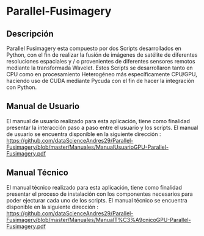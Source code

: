 # Parallel-Fusimagery

## Descripción

Parallel Fusimagery esta compuesto por dos Scripts desarrollados en Python, con el fin de realizar la fusión de imágenes de satélite de diferentes resoluciones espaciales y / o provenientes de diferentes sensores remotos mediante la transformada Wavelet. Estos Scripts se desarrollaron tanto en CPU como en procesamiento Heterogéneo más específicamente CPU/GPU, haciendo uso de CUDA mediante Pycuda con el fin de hacer la integración con Python.

## Manual de Usuario

El manual de usuario realizado para esta aplicación, tiene como finalidad presentar la interacción paso a paso entre el usuario y los scripts. El manual de usuario se encuentra disponible en la siguiente dirección : https://github.com/dataScienceAndres29/Parallel-Fusimagery/blob/master/Manuales/ManualUsuarioGPU-Parallel-Fusimagery.pdf

## Manual Técnico

El manual técnico realizado para esta aplicación, tiene como finalidad presentar el proceso de instalación con los componentes necesarios para poder ejecturar cada uno de los scripts. El manual técnico se encuentra disponible en la siguiente dirección : https://github.com/dataScienceAndres29/Parallel-Fusimagery/blob/master/Manuales/ManualT%C3%A9cnicoGPU-Parallel-Fusimagery.pdf
